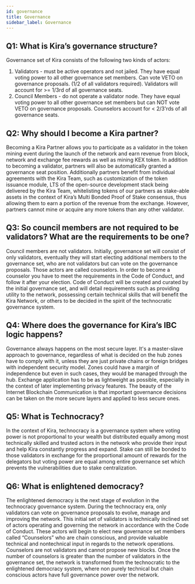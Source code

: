 ```yaml
---
id: governance
title: Governance
sidebar_label: Governance
---
```

## Q1: What is Kira’s governance structure?
Governance set of Kira consists of the following two kinds of actors:
1. Validators - must be active operators and not jailed. They have equal voting power to all
other governance set members. Can vote VETO on governance proposals. (1/2 of all
validators required). Validators will account for >= 1/3rd of all governance seats.
2. Council Members - do not operate a validator node. They have equal voting power to all
other governance set members but can NOT vote VETO on governance proposals.
Counselors account for < 2/3'rds of all governance seats.

## Q2: Why should I become a Kira partner?
Becoming a Kira Partner allows you to participate as a validator in the token mining
event during the launch of the network and earn revenue from block, network and exchange fee
rewards as well as mining KEX token. In addition to becoming a validator, partners will also be
automatically granted a governance seat position. Additionally partners benefit from individual
agreements with the Kira Team, such as customization of the token issuance module, LTS of the
open-source development stack being delivered by the Kira Team, whitelisting tokens of our
partners as stake-able assets in the context of Kira’s Multi Bonded Proof of Stake consensus,
thus allowing them to earn a portion of the revenue from the exchange. However, partners
cannot mine or acquire any more tokens than any other validator.

## Q3: So council members are not required to be validators? What are the requirements to be one?
Council members are not validators. Initially, governance set will consist of only
validators, eventually they will start electing additional members to the governance set, who are
not validators but can vote on the governance proposals. Those actors are called counselors. In
order to become a counselor you have to meet the requirements in the Code of Conduct, and
follow it after your election. Code of Conduct will be created and curated by the initial
governance set, and will detail requirements such as providing utility to the network, possessing
certain technical skills that will benefit the Kira Network, or others to be decided in the spirit of
the technocratic governance system.

## Q4: Where does the governance for Kira’s IBC logic happens?
Governance always happens on the most secure layer. It's a master-slave approach to
governance, regardless of what is decided on the hub zones have to comply with it, unless they
are just private chains or foreign bridges with independent security model.
Zones could have a margin of independence but even in such cases, they would be managed
through the hub. Exchange application has to be as lightweight as possible, especially in the
context of later implementing privacy features. The beauty of the Internet Blockchain Communication
is that important governance decisions can be taken on the more secure layers and applied to
less secure ones.

## Q5: What is Technocracy?
In the context of Kira, technocracy is a governance system where voting power is not
proportional to your wealth but distributed equally among most technically skilled and trusted
actors in the network who provide their input and help Kira constantly progress and expand.
Stake can still be bonded to those validators in exchange for the proportional amount of rewards for
the delegators but voting power are equal among entire governance set which prevents the
vulnerabilities due to stake centralization.

## Q6: What is enlightened democracy?
The enlightened democracy is the next stage of evolution in the technocracy governance
system. During the technocracy era, only validators can vote on governance proposals to evolve, manage and improving the network. This initial set of validators is
technically inclined set of actors operating and governing the network in accordance with the Code
of Conduct. These actors will begin to elect new governance set members called “Counselors”
who are chain conscious, and provide valuable technical and nontechnical input in regards to
the network operations. Counselors are not validators and cannot propose new blocks. Once
the number of counselors is greater than the number of validators in the governance set, the
network is transformed from the technocratic to the enlightened democracy system, where non
purely technical but chain conscious actors have full governance power over the network.
